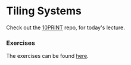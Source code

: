 Tiling Systems
==============

Check out the [10PRINT](https://github.com/bitcraftlab/10PRINT) repo,
for today's lecture.

### Exercises

The exercises can be found [here](exercises/readme.md).
